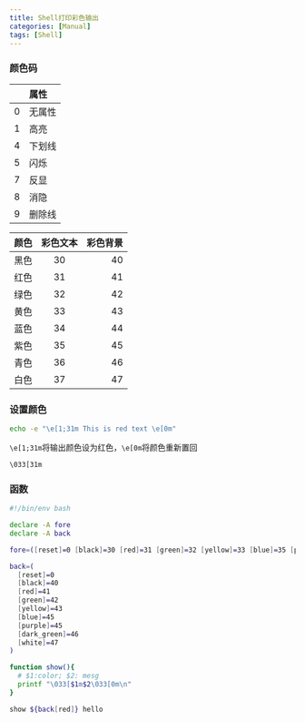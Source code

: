 ```yaml
---
title: Shell打印彩色输出
categories: [Manual]
tags: [Shell]
---
```


### 颜色码

|   | 属性 |
|:--|:-----|
| 0 |无属性|
| 1 |高亮  |
| 4 |下划线|
| 5 |闪烁  |
| 7 |反显  |
| 8 |消隐  |
| 9 |删除线|

|颜色| 彩色文本 |  彩色背景 |
|:---|:--------:|----------:|
|黑色|    30    |    40     |
|红色|    31    |    41     |
|绿色|    32    |    42     |
|黄色|    33    |    43     |
|蓝色|    34    |    44     |
|紫色|    35    |    45     |
|青色|    36    |    46     |
|白色|    37    |    47     |

### 设置颜色

``` sh
echo -e "\e[1;31m This is red text \e[0m"
```

`\e[1;31m`将输出颜色设为红色，`\e[0m`将颜色重新置回

`\033[31m`

### 函数

``` sh
#!/bin/env bash

declare -A fore
declare -A back

fore=([reset]=0 [black]=30 [red]=31 [green]=32 [yellow]=33 [blue]=35 [purple]=35 [dark_green]=36 [white]=37)

back=(
  [reset]=0
  [black]=40
  [red]=41
  [green]=42
  [yellow]=43
  [blue]=45
  [purple]=45
  [dark_green]=46
  [white]=47
)

function show(){
  # $1:color; $2: mesg
  printf "\033[$1m$2\033[0m\n"
}

show ${back[red]} hello
```
